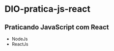 # DIO-pratica-js-react

Praticando JavaScript com React
-------------------------------

* NodeJs
* ReactJs
